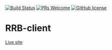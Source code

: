 [![Build Status](https://travis-ci.org/brentguistwite/RRB-server.svg?branch=master)](https://travis-ci.org/brentguistwite/RRB-server) [![PRs Welcome](https://img.shields.io/badge/PRs-welcome-brightgreen.svg?style=flat-square)](https://github.com/brentguistwite/RRB-vlient/pull/new/master) [![GitHub license](https://img.shields.io/badge/license-MIT-blue.svg?style=flat-square)](https://github.com/brentguistwite/RRB-client/blob/master/LICENSE)
# RRB-client
[Live site](https://pedantic-hugle-28c554.netlify.com/)
